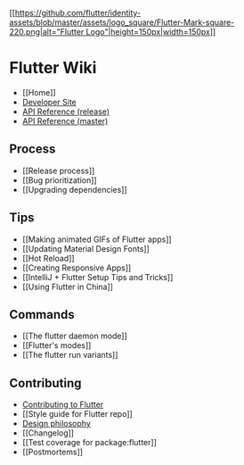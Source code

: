 [[[https://github.com/flutter/identity-assets/blob/master/assets/logo_square/Flutter-Mark-square-220.png|alt="Flutter Logo"|height=150px|width=150px]]](https://flutter.io)

Flutter Wiki
===

- [[Home]]
- [Developer Site](https://flutter.io/)
- [API Reference (release)](https://docs.flutter.io/index.html)
- [API Reference (master)](https://master-docs-flutter-io.firebaseapp.com/)

## Process
- [[Release process]]
- [[Bug prioritization]]
- [[Upgrading dependencies]]

## Tips
- [[Making animated GIFs of Flutter apps]]
- [[Updating Material Design Fonts]]
- [[Hot Reload]]
- [[Creating Responsive Apps]]
- [[IntelliJ + Flutter Setup Tips and Tricks]]
- [[Using Flutter in China]]

## Commands
- [[The flutter daemon mode]]
- [[Flutter's modes]]
- [[The flutter run variants]]

## Contributing
- [Contributing to Flutter](https://github.com/flutter/flutter/blob/master/CONTRIBUTING.md)
- [[Style guide for Flutter repo]]
- [Design philosophy](https://flutter.io/design-principles/)
- [[Changelog]]
- [[Test coverage for package:flutter]]
- [[Postmortems]]